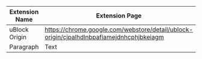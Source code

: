 | Extension Name  | Extension Page | Website |
| ---             | ----           | ---     |
| uBlock Origin   | https://chrome.google.com/webstore/detail/ublock-origin/cjpalhdlnbpafiamejdnhcphjbkeiagm | https://ublockorigin.com/ |
| Paragraph       | Text           | And more                   |
